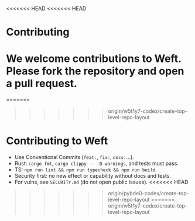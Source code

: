 <<<<<<< HEAD
<<<<<<< HEAD
# Contributing

We welcome contributions to Weft. Please fork the repository and open a pull request.
=======
=======
>>>>>>> origin/w5t1y7-codex/create-top-level-repo-layout
# Contributing to Weft

- Use Conventional Commits (`feat:`, `fix:`, `docs:`...).
- Rust: `cargo fmt`, `cargo clippy -- -D warnings`, and tests must pass.
- TS: `npm run lint && npm run typecheck && npm run build`.
- Security first: no new effect or capability without docs and tests.
- For vulns, see `SECURITY.md` (do not open public issues).
<<<<<<< HEAD
>>>>>>> origin/pybde0-codex/create-top-level-repo-layout
=======
>>>>>>> origin/w5t1y7-codex/create-top-level-repo-layout
